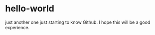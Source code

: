 # hello-world
just another one
just starting to know Github. I hope this will be a good experience.
